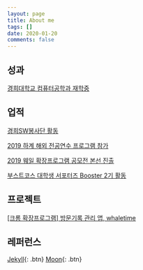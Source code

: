 ```yaml
---
layout: page
title: About me
tags: []
date: 2020-01-20
comments: false
---
```


## 성과

[경희대학교 컴퓨터공학과 재학중](http://ce.khu.ac.kr)

## 업적

[경희SW봉사단 활동](http://swedu.khu.ac.kr/html_2018/05/03.php)

[2019 하계 해외 전공연수 프로그램 참가](http://ce.khu.ac.kr/?hCode=BOARD&page=view&idx=1317&bo_idx=2&hCode=BOARD&bo_idx=2&sfl=title&stx=연수)

[2019 웨일 확장프로그램 공모전 본선 진출](https://blog.naver.com/whaleteam/221651840602)

[부스트코스 대학생 서포터즈 Booster 2기 활동](https://woojin-hwang.github.io/boostcourse-ios/)

## 프로젝트

[[크롬 확장프로그램] 방문기록 관리 앱, whaletime](https://woojin-hwang.github.io/whaletime/)

## 레퍼런스

[Jekyll](https://jekyllrb.com){: .btn} [Moon](https://github.com/TaylanTatli/Moon){: .btn}
